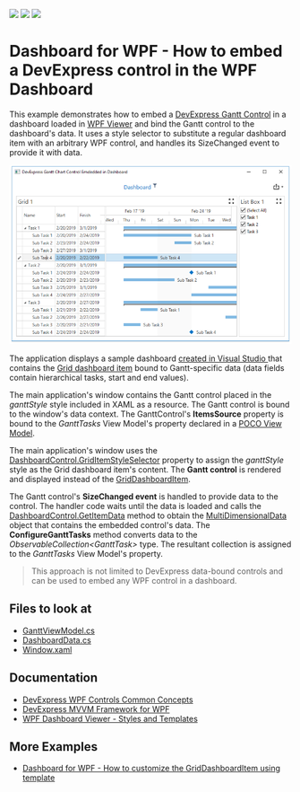 <!-- default badges list -->
![](https://img.shields.io/endpoint?url=https://codecentral.devexpress.com/api/v1/VersionRange/171306811/21.1.5%2B)
[![](https://img.shields.io/badge/Open_in_DevExpress_Support_Center-FF7200?style=flat-square&logo=DevExpress&logoColor=white)](https://supportcenter.devexpress.com/ticket/details/T830462)
[![](https://img.shields.io/badge/📖_How_to_use_DevExpress_Examples-e9f6fc?style=flat-square)](https://docs.devexpress.com/GeneralInformation/403183)
<!-- default badges end -->

# Dashboard for WPF - How to embed a DevExpress control in the WPF Dashboard

This example demonstrates how to embed a [DevExpress Gantt Control](https://community.devexpress.com/blogs/wpf/archive/2018/10/31/wpf-gantt-control-ctp-v18-2.aspx) in a dashboard loaded in [WPF Viewer](https://docs.devexpress.com/Dashboard/119813) and bind the Gantt control to the dashboard's data. It uses a style selector to substitute a regular dashboard item with an arbitrary WPF control, and handles its SizeChanged event to provide it with data.

![screenshot](./images/screenshot.png)

The application displays a sample dashboard [created in Visual Studio ](https://docs.devexpress.com/Dashboard/17519) that contains the [Grid dashboard item](https://docs.devexpress.com/Dashboard/15150) bound to Gantt-specific data (data fields contain hierarchical tasks, start and end values).

The main application's window contains the Gantt control placed in the _ganttStyle_ style included in XAML as a resource. The Gantt control is bound to the window's data context. The GanttControl's **ItemsSource** property is bound to the _GanttTasks_ View Model's property declared in a [POCO View Model](https://docs.devexpress.com/WPF/17352).

The main application's window uses the [DashboardControl.GridItemStyleSelector](https://docs.devexpress.com/Dashboard/DevExpress.DashboardWpf.DashboardControlBase.GridItemStyleSelector) property to assign the _ganttStyle_ style as the Grid dashboard item's content. The **Gantt control** is rendered and displayed instead of the [GridDashboardItem](https://docs.devexpress.com/Dashboard/DevExpress.DashboardCommon.GridDashboardItem).

The Gantt control's **SizeChanged event** is handled to provide data to the control. The handler code waits until the data is loaded and calls the [DashboardControl.GetItemData](https://docs.devexpress.com/Dashboard/DevExpress.DashboardWpf.DashboardControl.GetItemData(System.String)) method to obtain the [MultiDimensionalData](https://docs.devexpress.com/Dashboard/DevExpress.DashboardCommon.ViewerData.MultiDimensionalData) object that contains the embedded control's data. The **ConfigureGanttTasks** method converts data to the _ObservableCollection&lt;GanttTask&gt;_ type. The resultant collection is assigned to the _GanttTasks_ View Model's property.

> This approach is not limited to DevExpress data-bound controls and can be used to embed any WPF control in a dashboard.

<!-- default file list -->
## Files to look at

* [GanttViewModel.cs](./CS/GanttSample/GanttViewModel.cs)
* [DashboardData.cs](./CS/GanttSample/DashboardData.cs)
* [Window.xaml](./CS/GanttSample/Window.xaml)
<!-- default file list end -->

## Documentation

* [DevExpress WPF Controls Common Concepts](https://docs.devexpress.com/WPF/6794)
* [DevExpress MVVM Framework for WPF](https://docs.devexpress.com/WPF/15112)
* [WPF Dashboard Viewer - Styles and Templates](https://docs.devexpress.com/Dashboard/400142)

## More Examples

* [Dashboard for WPF - How to customize the GridDashboardItem using template](https://github.com/DevExpress-Examples/wpf-dashboard-how-to-customize-items-using-templates)
